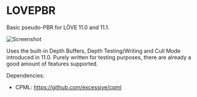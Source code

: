 # LOVEPBR
Basic pseudo-PBR for LÖVE 11.0 and 11.1.

![Screenshot]("https://cdn.discordapp.com/attachments/168412358568312833/363448835034578954/unknown.png")

Uses the built-in Depth Buffers, Depth Testing/Writing and Cull Mode introduced in 11.0.
Purely written for testing purposes, there are already a good amount of features supported.

Dependencies:
* CPML: https://github.com/excessive/cpml
